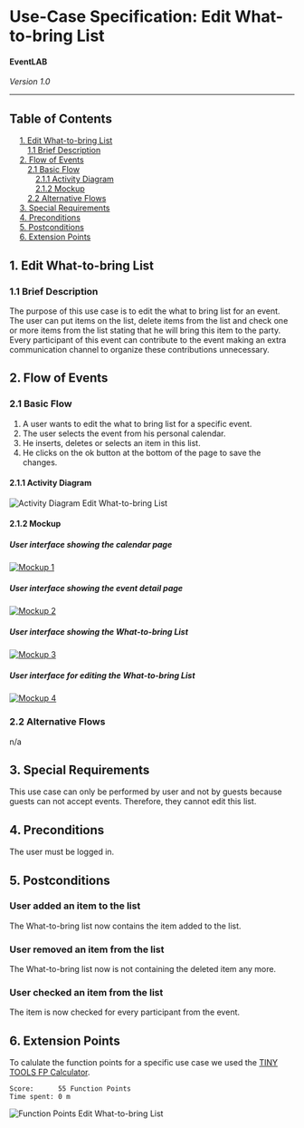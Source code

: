 # Use-Case Specification: Edit What-to-bring List
#### EventLAB

*Version 1.0*

---
## Table of Contents

&emsp; [1. Edit What-to-bring List](#1-edit-what-to-bring-list)<br/>
&emsp;&emsp; [1.1 Brief Description](#11-brief-description)<br/>
&emsp; [2. Flow of Events](#2-flow-of-events)<br/>
&emsp;&emsp; [2.1 Basic Flow](#21-basic-flow)<br/>
&emsp;&emsp;&emsp; [2.1.1 Activity Diagram](#211-activity-diagram)<br/>
&emsp;&emsp;&emsp; [2.1.2 Mockup](#212-mockup)<br/>
&emsp;&emsp; [2.2 Alternative Flows](#22-alternative-flows)<br/>
&emsp; [3. Special Requirements](#3-special-requirements)<br/>
&emsp; [4. Preconditions](#4-preconditions)<br/>
&emsp; [5. Postconditions](#5-postconditions)<br/>
&emsp; [6. Extension Points](#6-extension-points)<br/>

## 1. Edit What-to-bring List

### 1.1 Brief Description
The purpose of this use case is to edit the what to bring list for an event. The user can put items on the list, delete items from the list and check one or more items from the list stating that he will bring this item to the party. Every participant of this event can contribute to the event making an extra communication channel to organize these contributions unnecessary.

## 2. Flow of Events

### 2.1 Basic Flow

1.	A user wants to edit the what to bring list for a specific event.
2.	The user selects the event from his personal calendar.
3.	He inserts, deletes or selects an item in this list.
4.	He clicks on the ok button at the bottom of the page to save the changes.


#### 2.1.1 Activity Diagram

![Activity Diagram Edit What-to-bring List](Activity-Diagram.png)

#### 2.1.2 Mockup

##### User interface showing the calendar page
[![Mockup 1](Mockups/01%20-%20User%20Interface.png)](https://github.com/tarjmp/eventlab-doc/blob/master/Software%20Requirements%20Specification/Use%20Cases/Edit%20What-to-bring%20List/Mockups/01%20-%20User%20Interface.png)

##### User interface showing the event detail page
[![Mockup 2](Mockups/02%20-Event%20detail%20site.png)](https://github.com/tarjmp/eventlab-doc/blob/master/Software%20Requirements%20Specification/Use%20Cases/Edit%20What-to-bring%20List/Mockups/02%20-Event%20detail%20site.png)

##### User interface showing the What-to-bring List
[![Mockup 3](Mockups/03%20-%20Overview%20what%20to%20bring%20list.png)](https://github.com/tarjmp/eventlab-doc/blob/master/Software%20Requirements%20Specification/Use%20Cases/Edit%20What-to-bring%20List/Mockups/03%20-%20Overview%20what%20to%20bring%20list.png)

##### User interface for editing the What-to-bring List
[![Mockup 4](Mockups/03%20-%20Overview%20what%20to%20bring%20list%20edit.png)](https://github.com/tarjmp/eventlab-doc/blob/master/Software%20Requirements%20Specification/Use%20Cases/Edit%20What-to-bring%20List/Mockups/03%20-%20Overview%20what%20to%20bring%20list%20edit.png)

### 2.2 Alternative Flows

n/a

## 3. Special Requirements

This use case can only be performed by user and not by guests because guests can not accept events. Therefore, they cannot edit this list.

## 4. Preconditions

The user must be logged in.

## 5. Postconditions

### User added an item to the list
The What-to-bring list now contains the item added to the list.

### User removed an item from the list
The What-to-bring list now is not containing the deleted item any more.

### User checked an item from the list
The item is now checked for every participant from the event.


## 6. Extension Points

To calulate the function points for a specific use case we used the [TINY TOOLS FP Calculator](http://groups.umd.umich.edu/cis/course.des/cis525/js/f00/harvey/FP_Calc.html).

    Score:      55 Function Points
    Time spent: 0 m
	
![Function Points Edit What-to-bring List](FP-Edit-what-to-bring-List.jpg)
